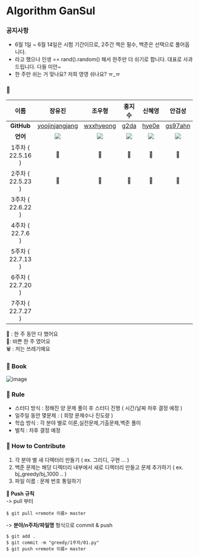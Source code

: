 # Algorithm GanSul

### 공지사항
- 6월 1일 ~ 6월 14일은 시험 기간이므로, 2주간 책은 필수, 백준은 선택으로 풀어옵니다.
- 라고 했으나 인생 == rand().random() 해서 한주만 더 쉬기로 합니다. 대표로 사과 드립니다. 다들 미안~
- 한 주만 쉬는 거 맞나요? 저희 영영 쉬나요? ㅠ_ㅠ
### 🤣 

|       이름        |  장유진       |     조우형    |     홍지수     |     신혜영      |     안검성     |
|:---------------:| :-----------: | :-----------: | :-----------: | :-------------: | :-----------: |
|   **GitHub**    | [yoojinjangjang](https://github.com/yoojinjangjang) | [wxxhyeong](https://github.com/wxxhyeong) | [g2da](https://github.com/g2da) | [hye0e](https://github.com/hye0e) | [gs97ahn](https://github.com/gs97ahn) |
|     **언어**      | <img src="https://img.shields.io/badge/Python-3776AB?style=for-the-badge&logo=Python&logoColor=white"> | <img src="https://img.shields.io/badge/Python-3776AB?style=for-the-badge&logo=Python&logoColor=white"> |<img src="https://img.shields.io/badge/Python-F2D9ED?style=for-the-badge&logo=Python&logoColor=white">   |  <img src="https://img.shields.io/badge/Python-3776AB?style=for-the-badge&logo=Python&logoColor=white">  | <img src="https://img.shields.io/badge/Python-3776AB?style=for-the-badge&logo=Python&logoColor=white"> |
| 1주차 ( 22.5.16 ) |   🙆‍   |    🙆‍     |     🙆‍    |     🙆‍     |   🙆‍   |
| 2주차 ( 22.5.23 ) |   🙆‍   |    🙆‍     |     🙆‍   |    🏃‍     |    🏃‍   |
| 3주차 ( 22.6.22 ) |      |         |        |          |        |
| 4주차 ( 22.7.6 ) |      |         |        |          |        |
| 5주차 ( 22.7.13 )  |      |         |        |          |        |
| 6주차 ( 22.7.20 ) |      |         |        |          |        |
| 7주차 ( 22.7.27 ) |      |         |        |          |        |

🙆‍ : 한 주 동안 다 했어요  
🏃‍ : 바쁜 한 주 였어요  
🗑️ : 저는 쓰레기예요

### 📕 Book

![image](https://user-images.githubusercontent.com/94024391/167662952-8435cdd7-22f4-42c9-878e-bd5d824715e9.png)

### 📝 Rule

- 스터디 방식 : 정해진 양 문제 풀이 후 스터디 진행 ( 시간/날짜 차후 결정 예정 )
- 일주일 동안 몇문제 : ( 희망 문제수나 진도량 )
- 학습 방식 : 각 분야 별로 이론,실전문제,기출문제,백준 풀이
- 벌칙 : 차후 결정 예정

### 🍎 How to Contribute

1. 각 분야 별 새 디렉터리 만들기 ( ex. 그리디, 구현 ... )
2. 백준 문제는 해당 디렉터리 내부에서 새로 디렉터리 만들고 문제 추가하기 ( ex. bj_greedy/bj_1000 .. )
3. 파일 이름 : 문제 번호 통일하기

**📌 Push 규칙**  
-> pull 부터

```
$ git pull <remote 이름> master
```

-> **분야/n주차/파일명** 형식으로 commit & push

```
$ git add .
$ git commit -m "greedy/1주차/01.py"
$ git push <remote 이름> master
```
